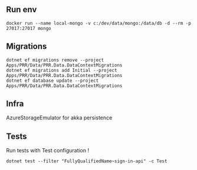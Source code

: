 ## Run env

```
docker run --name local-mongo -v c:/dev/data/mongo:/data/db -d --rm -p 27017:27017 mongo
```

## Migrations


```
dotnet ef migrations remove --project Apps/PRR/Data/PRR.Data.DataContextMigrations
dotnet ef migrations add Initial --project Apps/PRR/Data/PRR.Data.DataContextMigrations
dotnet ef database update --project Apps/PRR/Data/PRR.Data.DataContextMigrations
```

## Infra

AzureStorageEmulator for akka persistence 


## Tests

Run tests with Test configuration !
```
dotnet test --filter "FullyQualifiedName~sign-in-api" -c Test
```